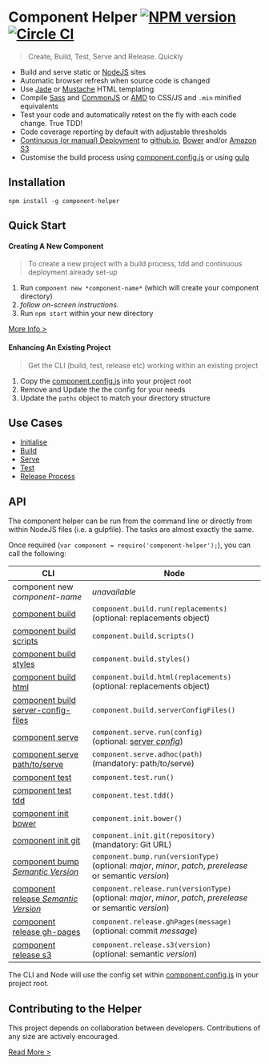 Component Helper [![NPM version](http://img.shields.io/npm/v/component-helper.svg)](https://www.npmjs.org/package/component-helper) [![Circle CI](https://circleci.com/gh/skyglobal/component-helper/tree/master.svg?style=svg)](https://circleci.com/gh/skyglobal/component-helper/tree/master)
========================
> Create, Build, Test, Serve and Release. Quickly

 * Build and serve static or [NodeJS](http://en.wikipedia.org/wiki/Node.js) sites
 * Automatic browser refresh when source code is changed
 * Use [Jade](http://jade-lang.com) or [Mustache](https://mustache.github.io) HTML templating
 * Compile [Sass](http://en.wikipedia.org/wiki/Sass_(stylesheet_language)) and [CommonJS](http://en.wikipedia.org/wiki/CommonJS) or [AMD](http://en.wikipedia.org/wiki/Asynchronous_module_definition) to CSS/JS and `.min` minified equivalents 
 * Test your code and automatically retest on the fly with each code change. True TDD!
 * Code coverage reporting by default with adjustable thresholds
 * [Continuous (or manual) Deployment](docs/RELEASE.md) to [github.io](https://pages.github.com), [Bower](http://bower.io) and/or [Amazon S3](http://en.wikipedia.org/wiki/Amazon_S3)
 * Customise the build process using [component.config.js](boilerplate/component.config.js) or using [gulp](examples/gulpfile.js)

## Installation

`npm install -g component-helper`

## Quick Start

#### Creating A New Component

> To create a new project with a build process, tdd and continuous deployment already set-up

1. Run `component new *component-name*` (which will create your component directory)
2. *follow on-screen instructions.*
3. Run `npm start` within your new directory

[More Info >](INITIALISING.md)

#### Enhancing An Existing Project

> Get the CLI (build, test, release etc) working within an existing project

1. Copy the [component.config.js](boilerplate/component.config.js) into your project root
2. Remove and Update the the config for your needs
3. Update the `paths` object to match your directory structure

## Use Cases

 * [Initialise](docs/INITIALISING.md)
 * [Build](docs/BUILD.md)
 * [Serve](docs/SERVE.md)
 * [Test](docs/TEST.md)
 * [Release Process](docs/RELEASE.md)

## API

The component helper can be run from the command line or directly from within NodeJS files (i.e. a gulpfile).  The tasks are almost exactly the same.

Once required (`var component = require('component-helper');`), you can call the following:

CLI | Node
--- | ----
component new *component-name* | *unavailable*
[component build](docs/BUILD.md) | `component.build.run(replacements)`<br> (optional: replacements object)
[component build scripts](docs/BUILD.md#scripts) | `component.build.scripts()`
[component build styles](docs/BUILD.md#styles) | `component.build.styles()`
[component build html](docs/BUILD.md#html) | `component.build.html(replacements)` <br>(optional: replacements object)
[component build server-config-files](docs/BUILD.md#server-config-files) | `component.build.serverConfigFiles()`
[component serve](docs/SERVE.md) | `component.serve.run(config)` <br>(optional: [server *config*](API.md#serve))
[component serve path/to/serve](docs/SERVE.md#adhoc-pages) | `component.serve.adhoc(path)` <br>(mandatory: path/to/serve)
[component test](docs/TEST.md#testing) | `component.test.run()`
[component test tdd](docs/TEST.md#tdd) | `component.test.tdd()`
[component init bower](docs/INITIALISING.md#bower) | `component.init.bower()`
[component init git](docs/INITIALISING.md#remote-git-repository) | `component.init.git(repository)` <br>(mandatory: Git URL)
[component bump *Semantic Version*](docs/RELEASE.md#bump-the-version) | `component.bump.run(versionType)` <br>(optional: *major*, *minor*, *patch*, *prerelease* or semantic *version*)
[component release *Semantic Version*](docs/RELEASE.md#manual-deployment) | `component.release.run(versionType)` <br>(optional: *major*, *minor*, *patch*, *prerelease* or semantic *version*)
[component release gh-pages](docs/RELEASE.md#deploying-to-github.io) | `component.release.ghPages(message)` <br>(optional: commit *message*)
[component release s3](docs/RELEASE.md#deploying-to-amazon-s3) | `component.release.s3(version)` <br>(optional: semantic *version*)

The CLI and Node will use the config set within [component.config.js](boilerplate/component.config.js) in your project root.

## Contributing to the Helper

This project depends on collaboration between developers. Contributions of any size are actively encouraged.

[Read More >](CONTRIBUTING.md)
